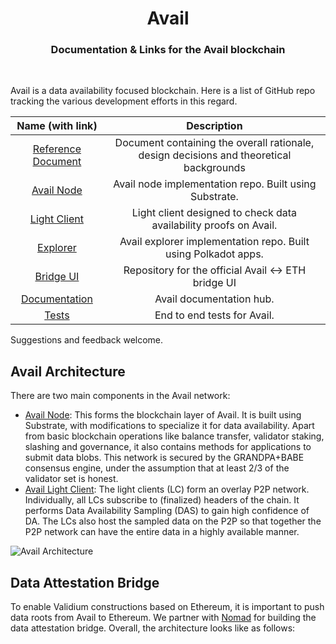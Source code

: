 <div align="Center">
<h1>Avail</h1>
<h3>Documentation & Links for the Avail blockchain</h3>
</div>

<br>

Avail is a data availability focused blockchain. Here is a list of GitHub repo tracking the various development efforts in this regard. 

|    Name (with link)    |                                       Description                                       |
|:----------------------:|:---------------------------------------------------------------------------------------:|
| [Reference Document](https://github.com/availproject/data-availability/blob/master/reference%20document/Avail%20Reference%20Paper%20v2%2017%20Sept%202024.pdf)     | Document containing the overall rationale, design decisions and theoretical backgrounds                              |
| [Avail Node](https://github.com/availproject/avail)                             | Avail node implementation repo. Built using Substrate.              |
| [Light Client](https://github.com/availproject/avail-light)                     | Light client designed to check data availability proofs on Avail.   |
| [Explorer](https://github.com/availproject/avail-apps)                                | Avail explorer implementation repo. Built using Polkadot apps.      |
| [Bridge UI](https://github.com/availproject/bridge-ui)                                | Repository for the official Avail <-> ETH bridge UI      |
| [Documentation](https://availproject.github.io/) | Avail documentation hub.                                    |
| [Tests](https://github.com/availproject/avail-test)                             | End to end tests for Avail.                                         |

Suggestions and feedback welcome.

## Avail Architecture

There are two main components in the Avail network:

- [Avail Node](https://github.com/availproject/avail): This forms the blockchain layer of Avail. It is built using Substrate, with modifications to specialize it for data availability. Apart from basic blockchain operations like balance transfer, validator staking, slashing and governance, it also contains methods for applications to submit data blobs. This network is secured by the GRANDPA+BABE consensus engine, under the assumption that at least 2/3 of the validator set is honest.
- [Avail Light Client](https://github.com/availproject/avail-light): The light clients (LC) form an overlay P2P network. Individually, all LCs subscribe to (finalized) headers of the chain. It performs Data Availability Sampling (DAS) to gain high confidence of DA. The LCs also host the sampled data on the P2P so that together the P2P network can have the entire data in a highly available manner.

![Avail Architecture](./images/Light%20Client%20P2P%20Network.jpg)

## Data Attestation Bridge

To enable Validium constructions based on Ethereum, it is important to push data roots from Avail to Ethereum. We partner with [Nomad](https://www.nomad.xyz/) for building the data attestation bridge. Overall, the architecture looks like as follows:

